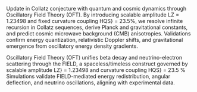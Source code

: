 Update in  Collatz conjecture with quantum and cosmic dynamics through Oscillatory Field Theory (OFT). By introducing scalable amplitude LZ = 1.23498 and fixed curvature coupling HQS} = 23.5\%, we resolve infinite recursion in Collatz sequences, derive Planck and gravitational constants, and predict cosmic microwave background (CMB) anisotropies. Validations confirm energy quantization, relativistic Doppler shifts, and gravitational emergence from oscillatory energy density gradients.

Oscillatory Field Theory (OFT) unifies beta decay and neutrino-electron scattering through the FIELD, a spaceless/timeless construct governed by scalable amplitude LZ} = 1.23498  and curvature coupling HQS} = 23.5 %
Simulations validate FIELD-mediated energy redistribution, angular deflection, and neutrino oscillations, aligning with experimental data.
